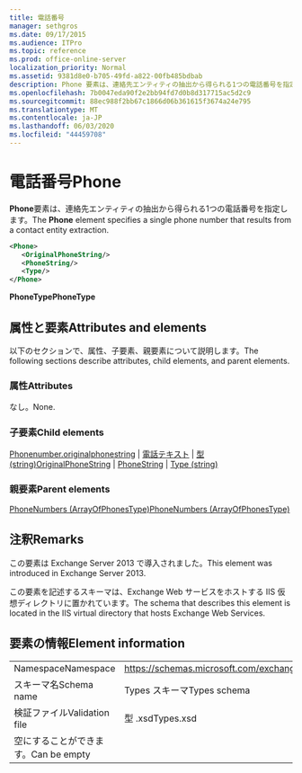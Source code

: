 ```yaml
---
title: 電話番号
manager: sethgros
ms.date: 09/17/2015
ms.audience: ITPro
ms.topic: reference
ms.prod: office-online-server
localization_priority: Normal
ms.assetid: 9381d8e0-b705-49fd-a822-00fb485bdbab
description: Phone 要素は、連絡先エンティティの抽出から得られる1つの電話番号を指定します。
ms.openlocfilehash: 7b0047eda90f2e2bb94fd7d0b8d317715ac5d2c9
ms.sourcegitcommit: 88ec988f2bb67c1866d06b361615f3674a24e795
ms.translationtype: MT
ms.contentlocale: ja-JP
ms.lasthandoff: 06/03/2020
ms.locfileid: "44459708"
---
```

# <a name="phone"></a><span data-ttu-id="06724-103">電話番号</span><span class="sxs-lookup"><span data-stu-id="06724-103">Phone</span></span>

<span data-ttu-id="06724-104">**Phone**要素は、連絡先エンティティの抽出から得られる1つの電話番号を指定します。</span><span class="sxs-lookup"><span data-stu-id="06724-104">The **Phone** element specifies a single phone number that results from a contact entity extraction.</span></span> 
  
```XML
<Phone>
   <OriginalPhoneString/>
   <PhoneString/>
   <Type/>
</Phone>
```

 <span data-ttu-id="06724-105">**PhoneType**</span><span class="sxs-lookup"><span data-stu-id="06724-105">**PhoneType**</span></span>
## <a name="attributes-and-elements"></a><span data-ttu-id="06724-106">属性と要素</span><span class="sxs-lookup"><span data-stu-id="06724-106">Attributes and elements</span></span>

<span data-ttu-id="06724-107">以下のセクションで、属性、子要素、親要素について説明します。</span><span class="sxs-lookup"><span data-stu-id="06724-107">The following sections describe attributes, child elements, and parent elements.</span></span>
  
### <a name="attributes"></a><span data-ttu-id="06724-108">属性</span><span class="sxs-lookup"><span data-stu-id="06724-108">Attributes</span></span>

<span data-ttu-id="06724-109">なし。</span><span class="sxs-lookup"><span data-stu-id="06724-109">None.</span></span>
  
### <a name="child-elements"></a><span data-ttu-id="06724-110">子要素</span><span class="sxs-lookup"><span data-stu-id="06724-110">Child elements</span></span>

<span data-ttu-id="06724-111">[Phonenumber.originalphonestring](originalphonestring.md)  | [電話テキスト](phonestring.md)  | [型 (string)](type-string.md)</span><span class="sxs-lookup"><span data-stu-id="06724-111">[OriginalPhoneString](originalphonestring.md) | [PhoneString](phonestring.md) | [Type (string)](type-string.md)</span></span>
  
### <a name="parent-elements"></a><span data-ttu-id="06724-112">親要素</span><span class="sxs-lookup"><span data-stu-id="06724-112">Parent elements</span></span>

[<span data-ttu-id="06724-113">PhoneNumbers (ArrayOfPhonesType)</span><span class="sxs-lookup"><span data-stu-id="06724-113">PhoneNumbers (ArrayOfPhonesType)</span></span>](phonenumbers-arrayofphonestype.md)
  
## <a name="remarks"></a><span data-ttu-id="06724-114">注釈</span><span class="sxs-lookup"><span data-stu-id="06724-114">Remarks</span></span>

<span data-ttu-id="06724-115">この要素は Exchange Server 2013 で導入されました。</span><span class="sxs-lookup"><span data-stu-id="06724-115">This element was introduced in Exchange Server 2013.</span></span>
  
<span data-ttu-id="06724-116">この要素を記述するスキーマは、Exchange Web サービスをホストする IIS 仮想ディレクトリに置かれています。</span><span class="sxs-lookup"><span data-stu-id="06724-116">The schema that describes this element is located in the IIS virtual directory that hosts Exchange Web Services.</span></span>
  
## <a name="element-information"></a><span data-ttu-id="06724-117">要素の情報</span><span class="sxs-lookup"><span data-stu-id="06724-117">Element information</span></span>

|||
|:-----|:-----|
|<span data-ttu-id="06724-118">Namespace</span><span class="sxs-lookup"><span data-stu-id="06724-118">Namespace</span></span>  <br/> |https://schemas.microsoft.com/exchange/services/2006/types  <br/> |
|<span data-ttu-id="06724-119">スキーマ名</span><span class="sxs-lookup"><span data-stu-id="06724-119">Schema name</span></span>  <br/> |<span data-ttu-id="06724-120">Types スキーマ</span><span class="sxs-lookup"><span data-stu-id="06724-120">Types schema</span></span>  <br/> |
|<span data-ttu-id="06724-121">検証ファイル</span><span class="sxs-lookup"><span data-stu-id="06724-121">Validation file</span></span>  <br/> |<span data-ttu-id="06724-122">型 .xsd</span><span class="sxs-lookup"><span data-stu-id="06724-122">Types.xsd</span></span>  <br/> |
|<span data-ttu-id="06724-123">空にすることができます。</span><span class="sxs-lookup"><span data-stu-id="06724-123">Can be empty</span></span>  <br/> ||
   

